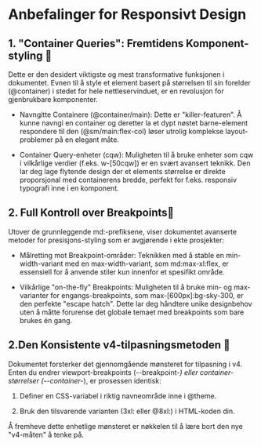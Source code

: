 # Anbefalinger for Responsivt Design

## 1. "Container Queries": Fremtidens Komponent-styling 🚀

Dette er den desidert viktigste og mest transformative funksjonen i dokumentet.
Evnen til å style et element basert på størrelsen til sin forelder (@container)
i stedet for hele nettleservinduet, er en revolusjon for gjenbrukbare
komponenter.

- Navngitte Containere (@container/main): Dette er "killer-featuren". Å kunne
  navngi en container og deretter la et dypt nøstet barne-element respondere til
  den (@sm/main:flex-col) løser utrolig komplekse layout-problemer på en elegant
  måte.

- Container Query-enheter (cqw): Muligheten til å bruke enheter som cqw i
  vilkårlige verdier (f.eks. w-[50cqw]) er en svært avansert teknikk. Den lar
  deg lage flytende design der et elements størrelse er direkte proporsjonal med
  containerens bredde, perfekt for f.eks. responsiv typografi inne i en
  komponent.

## 2. Full Kontroll over Breakpoints🎯

Utover de grunnleggende md:-prefiksene, viser dokumentet avanserte metoder for
presisjons-styling som er avgjørende i ekte prosjekter:

- Målretting mot Breakpoint-områder: Teknikken med å stable en min-width-variant
  med en max-width-variant, som md:max-xl:flex, er essensiell for å anvende
  stiler kun innenfor et spesifikt område.

- Vilkårlige "on-the-fly" Breakpoints: Muligheten til å bruke min- og max-
  varianter for engangs-breakpoints, som max-[600px]:bg-sky-300, er den perfekte
  "escape hatch". Dette lar deg håndtere unike designbehov uten å måtte
  forurense det globale temaet med breakpoints som bare brukes én gang.

## 2.Den Konsistente v4-tilpasningsmetoden 🎨

Dokumentet forsterker det gjennomgående mønsteret for tilpasning i v4. Enten du
endrer viewport-breakpoints (--breakpoint-_) eller container-størrelser
(--container-_), er prosessen identisk:

1. Definer en CSS-variabel i riktig navneområde inne i @theme.

2. Bruk den tilsvarende varianten (3xl: eller @8xl:) i HTML-koden din.

Å fremheve dette enhetlige mønsteret er nøkkelen til å lære bort den nye
"v4-måten" å tenke på.
